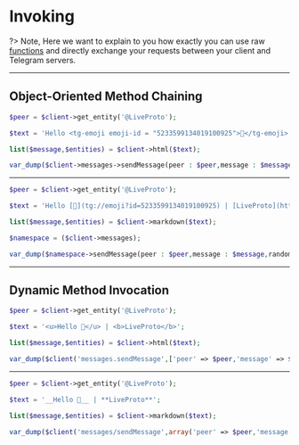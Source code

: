# Invoking

?> Note, Here we want to explain to you how exactly you can use raw [functions](en/functions.md) and directly exchange your requests between your client and Telegram servers.

---

## Object-Oriented Method Chaining

```php
$peer = $client->get_entity('@LiveProto');

$text = 'Hello <tg-emoji emoji-id = "5233599134019100925">👋</tg-emoji> | <a href = "https://t.me/LiveProto">LiveProto</a>';

list($message,$entities) = $client->html($text);

var_dump($client->messages->sendMessage(peer : $peer,message : $message,random_id : random_int(PHP_INT_MIN,PHP_INT_MAX),entities : $entities));
```

---

```php
$peer = $client->get_entity('@LiveProto');

$text = 'Hello [👋](tg://emoji?id=5233599134019100925) | [LiveProto](https://t.me/LiveProto)';

list($message,$entities) = $client->markdown($text);

$namespace = ($client->messages);

var_dump($namespace->sendMessage(peer : $peer,message : $message,random_id : random_int(PHP_INT_MIN,PHP_INT_MAX),entities : $entities));
```

---

## Dynamic Method Invocation

```php
$peer = $client->get_entity('@LiveProto');

$text = '<u>Hello 👋</u> | <b>LiveProto</b>';

list($message,$entities) = $client->html($text);

var_dump($client('messages.sendMessage',['peer' => $peer,'message' => $message,'random_id' => random_int(PHP_INT_MIN,PHP_INT_MAX),'entities' => $entities]));
```

---

```php
$peer = $client->get_entity('@LiveProto');

$text = '__Hello 👋__ | **LiveProto**';

list($message,$entities) = $client->markdown($text);

var_dump($client('messages/sendMessage',array('peer' => $peer,'message' => $message,'random_id' => random_int(PHP_INT_MIN,PHP_INT_MAX),'entities' => $entities)));
```
